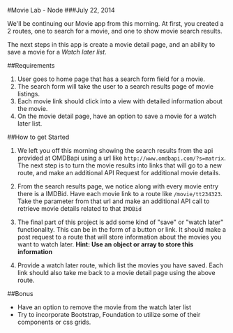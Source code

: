 #Movie Lab - Node
###July 22, 2014

We'll be continuing our Movie app from this morning. At first, you created a 2 routes, one to search for a movie, and one to show movie search results.

The next steps in this app is create a movie detail page, and an ability to save a movie for a *Watch later list*.


##Requirements
1. User goes to home page that has a search form field for a movie.
2. The search form will take the user to a search results page of movie listings.
3. Each movie link should click into a view with detailed information about the movie.
4. On the movie detail page, have an option to save a movie for a watch later list.

##How to get Started
1. We left you off this morning showing the search results from the api provided at OMDBapi using a url like `http://www.omdbapi.com/?s=matrix`. The next step is to turn the movie results into links that will go to a new route, and make an additional API Request for additional movie details.

2. From the search results page, we notice along with every movie entry there is a IMDBid. Have each movie link to a route like `/movie/tt234323`. Take the parameter from that url and make an additional API call to retrieve movie details related to that `IMDBid`

3. The final part of this project is add some kind of "save" or "watch later" functionality. This can be in the form of a button or link. It should make a post request to a route that will store information about the movies you want to watch later. **Hint: Use an object or array to store this information**

4. Provide a watch later route, which list the movies you have saved. Each link should also take me back to a movie detail page using the above route.

##Bonus
* Have an option to remove the movie from the watch later list
* Try to incorporate Bootstrap, Foundation to utilize some of their components or css grids.
